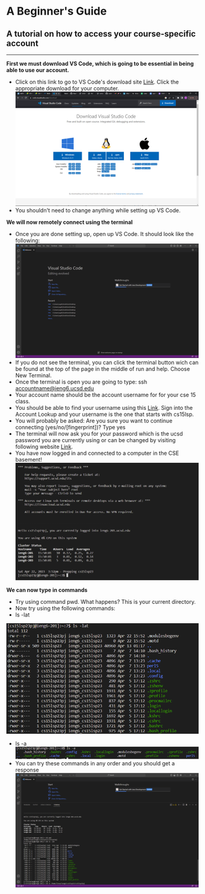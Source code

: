 # A Beginner's Guide
## A tutorial on how to access your course-specific account
---
**First we must download VS Code, which is going to be essential in being able to use our account.**
* Click on this link to go to VS Code's download site [Link](https://code.visualstudio.com/download). Click the appropriate download for your computer.
![Image](website.png)
* You shouldn't need to change anything while setting up VS Code.

**We will now remotely connect using the terminal**
* Once you are done setting up, open up VS Code. It should look like the following:
![Image](VSCodeOpen.png)
* If you do not see the terminal, you can click the terminal button wich can be found at the top of the page in the middle of run and help. Choose New Terminal.
* Once the terminal is open you are going to type: ssh accountname@ieng6.ucsd.edu
* Your account name should be the account username for for your cse 15 class.
* You should be able to find your username using this [Link](https://sdacs.ucsd.edu/~icc/index.php). Sign into the Account Lookup and your username is the one that starts with cs15lsp.
* You will probably be asked: Are you sure you want to continue connecting (yes/no/[fingerprint])? Type yes
* The terminal will now ask you for your password which is the ucsd password you are currently using or can be changed by visiting following website [Link](https://sdacs.ucsd.edu/~icc/index.php).
* You have now logged in and connected to a computer in the CSE basement!
![Image](loggedIn.png)

**We can now type in commands**
* Try using command pwd. What happens? This is your current directory.
* Now try using the following commands:
* ls -lat

![Image](commandpromt1.png)
* ls -a
![Image](commandprompt2.png)
* You can try these commands in any order and you should get a response
![Image](Commands.png)
